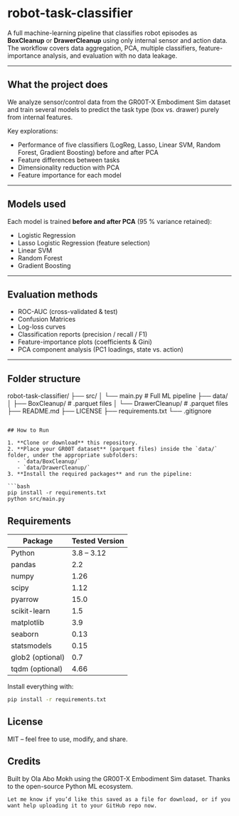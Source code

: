# robot-task-classifier
A full machine-learning pipeline that classifies robot episodes as **BoxCleanup** or **DrawerCleanup** using only internal sensor and action data. The workflow covers data aggregation, PCA, multiple classifiers, feature-importance analysis, and evaluation with no data leakage.

---

## What the project does
We analyze sensor/control data from the GR00T-X Embodiment Sim dataset and train several models to predict the task type (box vs. drawer) purely from internal features.

Key explorations:

- Performance of five classifiers (LogReg, Lasso, Linear SVM, Random Forest, Gradient Boosting) before and after PCA
- Feature differences between tasks  
- Dimensionality reduction with PCA  
- Feature importance for each model  

---

## Models used
Each model is trained **before and after PCA** (95 % variance retained):

- Logistic Regression  
- Lasso Logistic Regression (feature selection)  
- Linear SVM  
- Random Forest  
- Gradient Boosting  

---

## Evaluation methods
- ROC-AUC (cross-validated & test)  
- Confusion Matrices  
- Log-loss curves  
- Classification reports (precision / recall / F1)  
- Feature-importance plots (coefficients & Gini)  
- PCA component analysis (PC1 loadings, state vs. action)  

---

## Folder structure
robot-task-classifier/
├── src/
│   └── main.py            # Full ML pipeline
├── data/
│   ├── BoxCleanup/        # .parquet files
│   └── DrawerCleanup/     # .parquet files
├── README.md
├── LICENSE
├── requirements.txt
└── .gitignore


```

## How to Run

1. **Clone or download** this repository.  
2. **Place your GR00T dataset** (parquet files) inside the `data/` folder, under the appropriate subfolders:
   - `data/BoxCleanup/`
   - `data/DrawerCleanup/`
3. **Install the required packages** and run the pipeline:

```bash
pip install -r requirements.txt
python src/main.py
```


## Requirements

| Package          | Tested Version |
| ---------------- | -------------- |
| Python           | 3.8 – 3.12     |
| pandas           | 2.2            |
| numpy            | 1.26           |
| scipy            | 1.12           |
| pyarrow          | 15.0           |
| scikit-learn     | 1.5            |
| matplotlib       | 3.9            |
| seaborn          | 0.13           |
| statsmodels      | 0.15           |
| glob2 (optional) | 0.7            |
| tqdm  (optional) | 4.66           |

Install everything with:
```bash
pip install -r requirements.txt
```
## License
MIT – feel free to use, modify, and share.

## Credits
Built by Ola Abo Mokh using the GR00T-X Embodiment Sim dataset.
Thanks to the open-source Python ML ecosystem.

```
Let me know if you’d like this saved as a file for download, or if you want help uploading it to your GitHub repo now.
